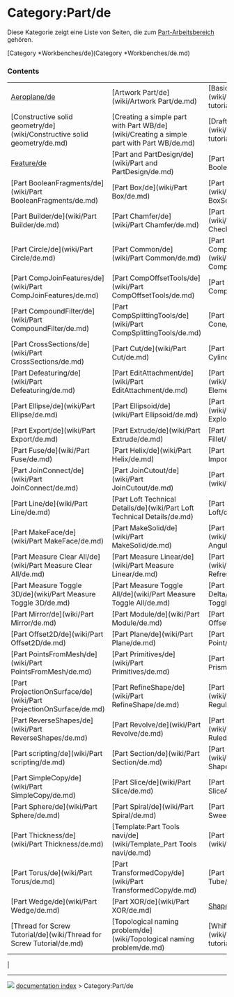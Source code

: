 # Category:Part/de
Diese Kategorie zeigt eine Liste von Seiten, die zum [Part-Arbeitsbereich](Part_Workbench/de.md) gehören.

[Category   *Workbenches/de](Category   *Workbenches/de.md)

### Contents

|     |     |     |
| --- | --- | --- |
| [Aeroplane/de](wiki/Aeroplane/de.md) | [Artwork Part/de](wiki/Artwork Part/de.md) | [Basic modeling tutorial/de](wiki/Basic modeling tutorial/de.md) |
| [Constructive solid geometry/de](wiki/Constructive solid geometry/de.md) | [Creating a simple part with Part WB/de](wiki/Creating a simple part with Part WB/de.md) | [Draft ShapeString tutorial/de](wiki/Draft ShapeString tutorial/de.md) |
| [Feature/de](wiki/Feature/de.md) | [Part and PartDesign/de](wiki/Part and PartDesign/de.md) | [Part Boolean/de](wiki/Part Boolean/de.md) |
| [Part BooleanFragments/de](wiki/Part BooleanFragments/de.md) | [Part Box/de](wiki/Part Box/de.md) | [Part BoxSelection/de](wiki/Part BoxSelection/de.md) |
| [Part Builder/de](wiki/Part Builder/de.md) | [Part Chamfer/de](wiki/Part Chamfer/de.md) | [Part CheckGeometry/de](wiki/Part CheckGeometry/de.md) |
| [Part Circle/de](wiki/Part Circle/de.md) | [Part Common/de](wiki/Part Common/de.md) | [Part CompCompoundTools/de](wiki/Part CompCompoundTools/de.md) |
| [Part CompJoinFeatures/de](wiki/Part CompJoinFeatures/de.md) | [Part CompOffsetTools/de](wiki/Part CompOffsetTools/de.md) | [Part Compound/de](wiki/Part Compound/de.md) |
| [Part CompoundFilter/de](wiki/Part CompoundFilter/de.md) | [Part CompSplittingTools/de](wiki/Part CompSplittingTools/de.md) | [Part Cone/de](wiki/Part Cone/de.md) |
| [Part CrossSections/de](wiki/Part CrossSections/de.md) | [Part Cut/de](wiki/Part Cut/de.md) | [Part Cylinder/de](wiki/Part Cylinder/de.md) |
| [Part Defeaturing/de](wiki/Part Defeaturing/de.md) | [Part EditAttachment/de](wiki/Part EditAttachment/de.md) | [Part ElementCopy/de](wiki/Part ElementCopy/de.md) |
| [Part Ellipse/de](wiki/Part Ellipse/de.md) | [Part Ellipsoid/de](wiki/Part Ellipsoid/de.md) | [Part ExplodeCompound/de](wiki/Part ExplodeCompound/de.md) |
| [Part Export/de](wiki/Part Export/de.md) | [Part Extrude/de](wiki/Part Extrude/de.md) | [Part Fillet/de](wiki/Part Fillet/de.md) |
| [Part Fuse/de](wiki/Part Fuse/de.md) | [Part Helix/de](wiki/Part Helix/de.md) | [Part Import/de](wiki/Part Import/de.md) |
| [Part JoinConnect/de](wiki/Part JoinConnect/de.md) | [Part JoinCutout/de](wiki/Part JoinCutout/de.md) | [Part JoinEmbed/de](wiki/Part JoinEmbed/de.md) |
| [Part Line/de](wiki/Part Line/de.md) | [Part Loft Technical Details/de](wiki/Part Loft Technical Details/de.md) | [Part Loft/de](wiki/Part Loft/de.md) |
| [Part MakeFace/de](wiki/Part MakeFace/de.md) | [Part MakeSolid/de](wiki/Part MakeSolid/de.md) | [Part Measure Angular/de](wiki/Part Measure Angular/de.md) |
| [Part Measure Clear All/de](wiki/Part Measure Clear All/de.md) | [Part Measure Linear/de](wiki/Part Measure Linear/de.md) | [Part Measure Refresh/de](wiki/Part Measure Refresh/de.md) |
| [Part Measure Toggle 3D/de](wiki/Part Measure Toggle 3D/de.md) | [Part Measure Toggle All/de](wiki/Part Measure Toggle All/de.md) | [Part Measure Toggle Delta/de](wiki/Part Measure Toggle Delta/de.md) |
| [Part Mirror/de](wiki/Part Mirror/de.md) | [Part Module/de](wiki/Part Module/de.md) | [Part Offset/de](wiki/Part Offset/de.md) |
| [Part Offset2D/de](wiki/Part Offset2D/de.md) | [Part Plane/de](wiki/Part Plane/de.md) | [Part Point/de](wiki/Part Point/de.md) |
| [Part PointsFromMesh/de](wiki/Part PointsFromMesh/de.md) | [Part Primitives/de](wiki/Part Primitives/de.md) | [Part Prism/de](wiki/Part Prism/de.md) |
| [Part ProjectionOnSurface/de](wiki/Part ProjectionOnSurface/de.md) | [Part RefineShape/de](wiki/Part RefineShape/de.md) | [Part RegularPolygon/de](wiki/Part RegularPolygon/de.md) |
| [Part ReverseShapes/de](wiki/Part ReverseShapes/de.md) | [Part Revolve/de](wiki/Part Revolve/de.md) | [Part RuledSurface/de](wiki/Part RuledSurface/de.md) |
| [Part scripting/de](wiki/Part scripting/de.md) | [Part Section/de](wiki/Part Section/de.md) | [Part ShapeFromMesh/de](wiki/Part ShapeFromMesh/de.md) |
| [Part SimpleCopy/de](wiki/Part SimpleCopy/de.md) | [Part Slice/de](wiki/Part Slice/de.md) | [Part SliceApart/de](wiki/Part SliceApart/de.md) |
| [Part Sphere/de](wiki/Part Sphere/de.md) | [Part Spiral/de](wiki/Part Spiral/de.md) | [Part Sweep/de](wiki/Part Sweep/de.md) |
| [Part Thickness/de](wiki/Part Thickness/de.md) | [Template:Part Tools navi/de](wiki/Template_Part Tools navi/de.md) | [Part TopoShape/de](wiki/Part TopoShape/de.md) |
| [Part Torus/de](wiki/Part Torus/de.md) | [Part TransformedCopy/de](wiki/Part TransformedCopy/de.md) | [Part Tube/de](wiki/Part Tube/de.md) |
| [Part Wedge/de](wiki/Part Wedge/de.md) | [Part XOR/de](wiki/Part XOR/de.md) | [Shape/de](wiki/Shape/de.md) |
| [Thread for Screw Tutorial/de](wiki/Thread for Screw Tutorial/de.md) | [Topological naming problem/de](wiki/Topological naming problem/de.md) | [Whiffle Ball tutorial/de](wiki/Whiffle Ball tutorial/de.md) |
|



---
![](images/Right_arrow.png) [documentation index](../README.md) > Category:Part/de
